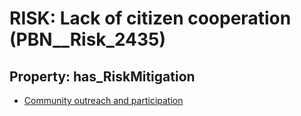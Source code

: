 # RISK: __Lack of citizen cooperation__ (PBN__Risk_2435)

## Property: has_RiskMitigation

* [Community outreach and participation](PBN__Mitigation_94)

